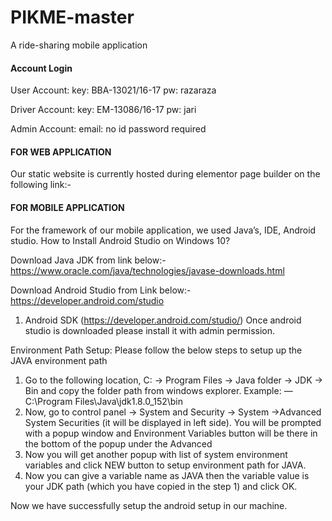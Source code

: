 # PIKME-master
A ride-sharing mobile application

####  Account Login ####

User Account: key: BBA-13021/16-17
		      pw: razaraza

Driver Account:    key: EM-13086/16-17
		      pw: jari

Admin Account: email: no id password required


####   FOR WEB APPLICATION   ####

Our static website is currently hosted during elementor page builder on the following link:-



####   FOR MOBILE APPLICATION   ####

For the framework of our mobile application, we used Java’s, IDE, Android studio. 
How to Install Android Studio on Windows 10?

Download Java JDK from link below:-
https://www.oracle.com/java/technologies/javase-downloads.html


Download Android Studio from Link below:-
https://developer.android.com/studio

1. Android SDK (https://developer.android.com/studio/)
Once android studio is downloaded please install it with admin permission.

Environment Path Setup:
Please follow the below steps to setup up the JAVA environment path
1. Go to the following location,
C: -> Program Files -> Java folder -> JDK -> Bin and copy the folder path from windows explorer.
Example: — C:\Program Files\Java\jdk1.8.0_152\bin
2. Now, go to control panel -> System and Security -> System ->Advanced System Securities (it will be displayed in left side). You will be prompted with a popup window and Environment Variables button will be there in the bottom of the popup under the Advanced
3. Now you will get another popup with list of system environment variables and click NEW button to setup environment path for JAVA.
4. Now you can give a variable name as JAVA then the variable value is your JDK path (which you have copied in the step 1) and click OK.

Now we have successfully setup the android setup in our machine.



